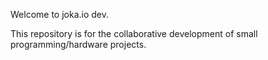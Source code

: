 Welcome to joka.io dev.

This repository is for the collaborative development of small programming/hardware projects. 


